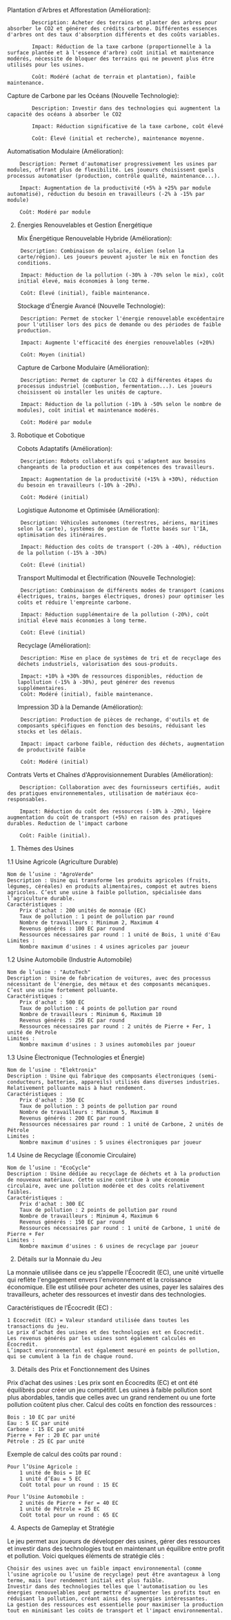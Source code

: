 
Plantation d'Arbres et Afforestation (Amélioration):

            Description: Acheter des terrains et planter des arbres pour absorber le CO2 et générer des crédits carbone. Différentes essences d'arbres ont des taux d'absorption différents et des coûts variables.

            Impact: Réduction de la taxe carbone (proportionnelle à la surface plantée et à l'essence d'arbre) coût initial et maintenance modérés, nécessite de bloquer des terrains qui ne peuvent plus être utilisés pour les usines.

            Coût: Modéré (achat de terrain et plantation), faible maintenance.



Capture de Carbone par les Océans (Nouvelle Technologie):

            Description: Investir dans des technologies qui augmentent la capacité des océans à absorber le CO2

            Impact: Réduction significative de la taxe carbone, coût élevé 

            Coût: Élevé (initial et recherche), maintenance moyenne.





Automatisation Modulaire (Amélioration):

        Description: Permet d'automatiser progressivement les usines par modules, offrant plus de flexibilité. Les joueurs choisissent quels processus automatiser (production, contrôle qualité, maintenance...).

        Impact: Augmentation de la productivité (+5% à +25% par module automatisé), réduction du besoin en travailleurs (-2% à -15% par module)

        Coût: Modéré par module



2. Énergies Renouvelables et Gestion Énergétique

    Mix Énergétique Renouvelable Hybride (Amélioration):

        Description: Combinaison de solaire, éolien (selon la carte/région). Les joueurs peuvent ajuster le mix en fonction des conditions.

        Impact: Réduction de la pollution (-30% à -70% selon le mix), coût initial élevé, mais économies à long terme.

        Coût: Élevé (initial), faible maintenance.

    Stockage d'Énergie Avancé (Nouvelle Technologie):

        Description: Permet de stocker l'énergie renouvelable excédentaire pour l'utiliser lors des pics de demande ou des périodes de faible production.

        Impact: Augmente l'efficacité des énergies renouvelables (+20%)

        Coût: Moyen (initial)


    Capture de Carbone Modulaire (Amélioration):

        Description: Permet de capturer le CO2 à différentes étapes du processus industriel (combustion, fermentation...). Les joueurs choisissent où installer les unités de capture.

        Impact: Réduction de la pollution (-10% à -50% selon le nombre de modules), coût initial et maintenance modérés.

        Coût: Modéré par module


4. Robotique et Cobotique

    Cobots Adaptatifs (Amélioration):

        Description: Robots collaboratifs qui s'adaptent aux besoins changeants de la production et aux compétences des travailleurs.

        Impact: Augmentation de la productivité (+15% à +30%), réduction du besoin en travailleurs (-10% à -20%).

        Coût: Modéré (initial)




    Logistique Autonome et Optimisée (Amélioration):

        Description: Véhicules autonomes (terrestres, aériens, maritimes selon la carte), systèmes de gestion de flotte basés sur l'IA, optimisation des itinéraires.

        Impact: Réduction des coûts de transport (-20% à -40%), réduction de la pollution (-15% à -30%)

        Coût: Élevé (initial)

    Transport Multimodal et Électrification (Nouvelle Technologie):

        Description: Combinaison de différents modes de transport (camions électriques, trains, barges électriques, drones) pour optimiser les coûts et réduire l'empreinte carbone.

        Impact: Réduction supplémentaire de la pollution (-20%), coût initial élevé mais économies à long terme.

        Coût: Élevé (initial)

    Recyclage (Amélioration):

        Description: Mise en place de systèmes de tri et de recyclage des déchets industriels, valorisation des sous-produits.

        Impact: +10% à +30% de ressources disponibles, réduction de lapollution (-15% à -30%), peut générer des revenus supplémentaires.
        Coût: Modéré (initial), faible maintenance.

    Impression 3D à la Demande (Amélioration):

        Description: Production de pièces de rechange, d'outils et de composants spécifiques en fonction des besoins, réduisant les stocks et les délais.

        Impact: impact carbone faible, réduction des déchets, augmentation de productivité faible

        Coût: Modéré (initial)





Contrats Verts et Chaînes d'Approvisionnement Durables (Amélioration):

        Description: Collaboration avec des fournisseurs certifiés, audit des pratiques environnementales, utilisation de matériaux éco-responsables.

        Impact: Réduction du coût des ressources (-10% à -20%), légère augmentation du coût de transport (+5%) en raison des pratiques durables. Reduction de l'impact carbone

        Coût: Faible (initial).





1. Thèmes des Usines

1.1 Usine Agricole (Agriculture Durable)

    Nom de l’usine : "AgroVerde"
    Description : Usine qui transforme les produits agricoles (fruits, légumes, céréales) en produits alimentaires, compost et autres biens agricoles. C’est une usine à faible pollution, spécialisée dans l’agriculture durable.
    Caractéristiques :
        Prix d'achat : 200 unités de monnaie (EC)
        Taux de pollution : 1 point de pollution par round
        Nombre de travailleurs : Minimum 2, Maximum 4
        Revenus générés : 100 EC par round
        Ressources nécessaires par round : 1 unité de Bois, 1 unité d'Eau
    Limites :
        Nombre maximum d'usines : 4 usines agricoles par joueur

1.2 Usine Automobile (Industrie Automobile)

    Nom de l’usine : "AutoTech"
    Description : Usine de fabrication de voitures, avec des processus nécessitant de l'énergie, des métaux et des composants mécaniques. C’est une usine fortement polluante.
    Caractéristiques :
        Prix d'achat : 500 EC
        Taux de pollution : 4 points de pollution par round
        Nombre de travailleurs : Minimum 6, Maximum 10
        Revenus générés : 250 EC par round
        Ressources nécessaires par round : 2 unités de Pierre + Fer, 1 unité de Pétrole
    Limites :
        Nombre maximum d'usines : 3 usines automobiles par joueur

1.3 Usine Électronique (Technologies et Énergie)

    Nom de l’usine : "Elektronix"
    Description : Usine qui fabrique des composants électroniques (semi-conducteurs, batteries, appareils) utilisés dans diverses industries. Relativement polluante mais à haut rendement.
    Caractéristiques :
        Prix d'achat : 350 EC
        Taux de pollution : 3 points de pollution par round
        Nombre de travailleurs : Minimum 5, Maximum 8
        Revenus générés : 200 EC par round
        Ressources nécessaires par round : 1 unité de Carbone, 2 unités de Pétrole
    Limites :
        Nombre maximum d'usines : 5 usines électroniques par joueur

1.4 Usine de Recyclage (Économie Circulaire)

    Nom de l’usine : "EcoCycle"
    Description : Usine dédiée au recyclage de déchets et à la production de nouveaux matériaux. Cette usine contribue à une économie circulaire, avec une pollution modérée et des coûts relativement faibles.
    Caractéristiques :
        Prix d'achat : 300 EC
        Taux de pollution : 2 points de pollution par round
        Nombre de travailleurs : Minimum 4, Maximum 6
        Revenus générés : 150 EC par round
        Ressources nécessaires par round : 1 unité de Carbone, 1 unité de Pierre + Fer
    Limites :
        Nombre maximum d'usines : 6 usines de recyclage par joueur

2. Détails sur la Monnaie du Jeu

La monnaie utilisée dans ce jeu s’appelle l'Écocredit (EC), une unité virtuelle qui reflète l'engagement envers l'environnement et la croissance économique. Elle est utilisée pour acheter des usines, payer les salaires des travailleurs, acheter des ressources et investir dans des technologies.

Caractéristiques de l’Écocredit (EC) :

    1 Écocredit (EC) = Valeur standard utilisée dans toutes les transactions du jeu.
    Le prix d’achat des usines et des technologies est en Écocredit.
    Les revenus générés par les usines sont également calculés en Écocredit.
    L’impact environnemental est également mesuré en points de pollution, qui se cumulent à la fin de chaque round.

3. Détails des Prix et Fonctionnement des Usines

Prix d’achat des usines : Les prix sont en Écocredits (EC) et ont été équilibrés pour créer un jeu compétitif. Les usines à faible pollution sont plus abordables, tandis que celles avec un grand rendement ou une forte pollution coûtent plus cher.
Calcul des coûts en fonction des ressources :

    Bois : 10 EC par unité
    Eau : 5 EC par unité
    Carbone : 15 EC par unité
    Pierre + Fer : 20 EC par unité
    Pétrole : 25 EC par unité

Exemple de calcul des coûts par round :

    Pour l’Usine Agricole :
        1 unité de Bois = 10 EC
        1 unité d’Eau = 5 EC
        Coût total pour un round : 15 EC

    Pour l’Usine Automobile :
        2 unités de Pierre + Fer = 40 EC
        1 unité de Pétrole = 25 EC
        Coût total pour un round : 65 EC

4. Aspects de Gameplay et Stratégie

Le jeu permet aux joueurs de développer des usines, gérer des ressources et investir dans des technologies tout en maintenant un équilibre entre profit et pollution. Voici quelques éléments de stratégie clés :

    Choisir des usines avec un faible impact environnemental (comme l’usine agricole ou l’usine de recyclage) peut être avantageux à long terme, mais leur rendement initial est plus faible.
    Investir dans des technologies telles que l'automatisation ou les énergies renouvelables peut permettre d’augmenter les profits tout en réduisant la pollution, créant ainsi des synergies intéressantes.
    La gestion des ressources est essentielle pour maximiser la production tout en minimisant les coûts de transport et l'impact environnemental.
 

